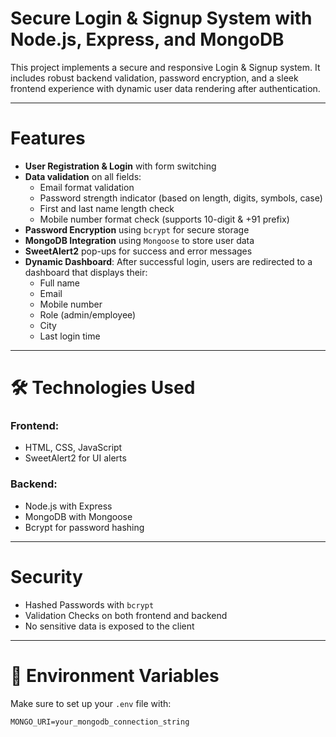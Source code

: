 # Secure Login & Signup System with Node.js, Express, and MongoDB

This project implements a secure and responsive Login & Signup system. It includes robust backend validation, password encryption, and a sleek frontend experience with dynamic user data rendering after authentication.

---
# Features

- **User Registration & Login** with form switching
- **Data validation** on all fields:
  - Email format validation
  - Password strength indicator (based on length, digits, symbols, case)
  - First and last name length check
  - Mobile number format check (supports 10-digit & +91 prefix)
- **Password Encryption** using `bcrypt` for secure storage
- **MongoDB Integration** using `Mongoose` to store user data
- **SweetAlert2** pop-ups for success and error messages
- **Dynamic Dashboard**: After successful login, users are redirected to a dashboard that displays their:
  - Full name  
  - Email  
  - Mobile number  
  - Role (admin/employee)  
  - City  
  - Last login time  

---

# 🛠️ Technologies Used

### Frontend:
- HTML, CSS, JavaScript  
- SweetAlert2 for UI alerts

### Backend:
- Node.js with Express  
- MongoDB with Mongoose  
- Bcrypt for password hashing  

---

# Security

- Hashed Passwords with `bcrypt`  
- Validation Checks on both frontend and backend  
- No sensitive data is exposed to the client  

---

# 📄 Environment Variables

Make sure to set up your `.env` file with:

```env
MONGO_URI=your_mongodb_connection_string
